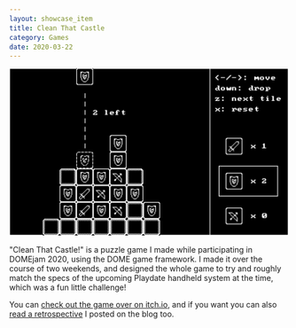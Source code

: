 ```yaml
---
layout: showcase_item
title: Clean That Castle
category: Games
date: 2020-03-22
---
```


![](/assets/images/showcase/clean-that-castle.png)

"Clean That Castle!" is a puzzle game I made while participating in DOMEjam 2020, using the DOME game framework. I made it over the course of two weekends, and designed the whole game to try and roughly match the specs of the upcoming Playdate handheld system at the time, which was a fun little challenge!

You can [check out the game over on itch.io](https://magspinner.itch.io/clean-that-castle), and if you want you can also [read a retrospective](/posts/domejam-retrospective) I posted on the blog too.